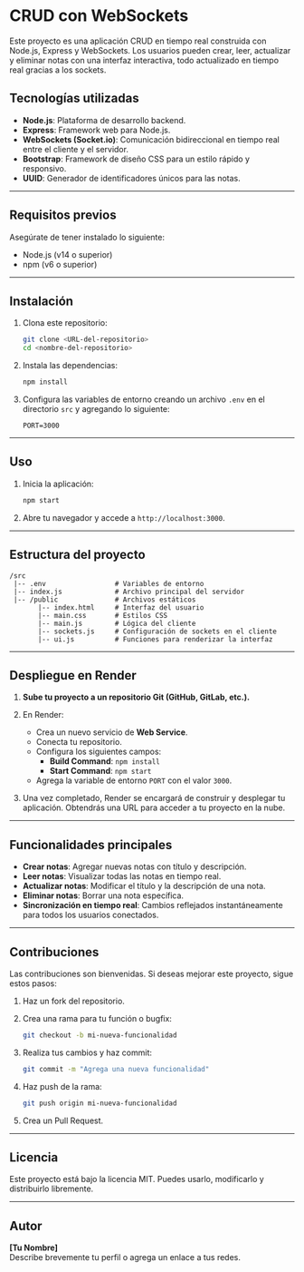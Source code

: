 # CRUD con WebSockets

Este proyecto es una aplicación CRUD en tiempo real construida con Node.js, Express y WebSockets. Los usuarios pueden crear, leer, actualizar y eliminar notas con una interfaz interactiva, todo actualizado en tiempo real gracias a los sockets.

## Tecnologías utilizadas

- **Node.js**: Plataforma de desarrollo backend.
- **Express**: Framework web para Node.js.
- **WebSockets (Socket.io)**: Comunicación bidireccional en tiempo real entre el cliente y el servidor.
- **Bootstrap**: Framework de diseño CSS para un estilo rápido y responsivo.
- **UUID**: Generador de identificadores únicos para las notas.

---

## Requisitos previos

Asegúrate de tener instalado lo siguiente:

- Node.js (v14 o superior)
- npm (v6 o superior)

---

## Instalación

1. Clona este repositorio:

   ```bash
   git clone <URL-del-repositorio>
   cd <nombre-del-repositorio>
   ```

2. Instala las dependencias:

   ```bash
   npm install
   ```

3. Configura las variables de entorno creando un archivo `.env` en el directorio `src` y agregando lo siguiente:

   ```env
   PORT=3000
   ```

---

## Uso

1. Inicia la aplicación:

   ```bash
   npm start
   ```

2. Abre tu navegador y accede a `http://localhost:3000`.

---

## Estructura del proyecto

```
/src
 |-- .env                 # Variables de entorno
 |-- index.js             # Archivo principal del servidor
 |-- /public              # Archivos estáticos
       |-- index.html     # Interfaz del usuario
       |-- main.css       # Estilos CSS
       |-- main.js        # Lógica del cliente
       |-- sockets.js     # Configuración de sockets en el cliente
       |-- ui.js          # Funciones para renderizar la interfaz
```

---

## Despliegue en Render

1. **Sube tu proyecto a un repositorio Git (GitHub, GitLab, etc.).**

2. En Render:
   - Crea un nuevo servicio de **Web Service**.
   - Conecta tu repositorio.
   - Configura los siguientes campos:
     - **Build Command**: `npm install`
     - **Start Command**: `npm start`
   - Agrega la variable de entorno `PORT` con el valor `3000`.

3. Una vez completado, Render se encargará de construir y desplegar tu aplicación. Obtendrás una URL para acceder a tu proyecto en la nube.

---

## Funcionalidades principales

- **Crear notas**: Agregar nuevas notas con título y descripción.
- **Leer notas**: Visualizar todas las notas en tiempo real.
- **Actualizar notas**: Modificar el título y la descripción de una nota.
- **Eliminar notas**: Borrar una nota específica.
- **Sincronización en tiempo real**: Cambios reflejados instantáneamente para todos los usuarios conectados.

---

## Contribuciones

Las contribuciones son bienvenidas. Si deseas mejorar este proyecto, sigue estos pasos:

1. Haz un fork del repositorio.
2. Crea una rama para tu función o bugfix:

   ```bash
   git checkout -b mi-nueva-funcionalidad
   ```

3. Realiza tus cambios y haz commit:

   ```bash
   git commit -m "Agrega una nueva funcionalidad"
   ```

4. Haz push de la rama:

   ```bash
   git push origin mi-nueva-funcionalidad
   ```

5. Crea un Pull Request.

---

## Licencia

Este proyecto está bajo la licencia MIT. Puedes usarlo, modificarlo y distribuirlo libremente.

---

## Autor

**[Tu Nombre]**  
Describe brevemente tu perfil o agrega un enlace a tus redes.

